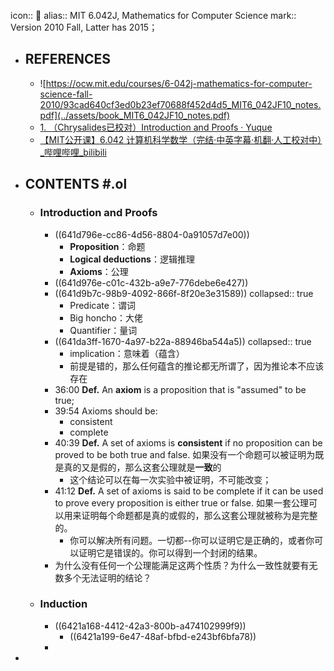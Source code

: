 icon:: 🏫
alias:: MIT 6.042J, Mathematics for Computer Science
mark:: Version 2010 Fall, Latter has 2015；

- ## REFERENCES
  - ![https://ocw.mit.edu/courses/6-042j-mathematics-for-computer-science-fall-2010/93cad640cf3ed0b23ef70688f452d4d5_MIT6_042JF10_notes.pdf](../assets/book_MIT6_042JF10_notes.pdf)
  - [1. （Chrysalides已校对）Introduction and Proofs · Yuque](https://www.yuque.com/guigumentor/bazl0e/uy8f2b)
  - [【MIT公开课】6.042 计算机科学数学（完结·中英字幕·机翻·人工校对中）_哔哩哔哩_bilibili](https://www.bilibili.com/video/BV1L741147VX)
- ## CONTENTS #.ol
  - ### Introduction and Proofs
    - ((641d796e-cc86-4d56-8804-0a91057d7e00))
      - **Proposition**：命题
      - **Logical deductions**：逻辑推理
      - **Axioms**：公理
    - ((641d976e-c01c-432b-a9e7-776debe6e427))
    - ((641d9b7c-98b9-4092-866f-8f20e3e31589))
      collapsed:: true
      - Predicate：谓词
      - Big honcho：大佬
      - Quantifier：量词
    - ((641da3ff-1670-4a97-b22a-88946ba544a5))
      collapsed:: true
      - implication：意味着（蕴含）
      - 前提是错的，那么任何蕴含的推论都无所谓了，因为推论本不应该存在
    - 36:00 **Def.** An **axiom** is a proposition that is "assumed"  to be true;
    - 39:54 Axioms should be:
      - consistent
      - complete
    - 40:39 **Def.** A set of axioms is **consistent** if no proposition can be proved to be both true and false.
      如果没有一个命题可以被证明为既是真的又是假的，那么这套公理就是**一致**的
      - 这个结论可以在每一次实验中被证明，不可能改变；
    - 41:12 **Def.** A set of axioms is said to be complete if it can be used to prove every proposition is either true or false.
      如果一套公理可以用来证明每个命题都是真的或假的，那么这套公理就被称为是完整的。
      - 你可以解决所有问题。一切都--你可以证明它是正确的，或者你可以证明它是错误的。你可以得到一个封闭的结果。
    - 为什么没有任何一个公理能满足这两个性质？为什么一致性就要有无数多个无法证明的结论？
  - ### Induction
    - ((6421a168-4412-42a3-800b-a474102999f9))
      - ((6421a199-6e47-48af-bfbd-e243bf6bfa78))
    -
-